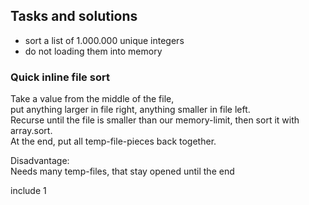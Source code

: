 Tasks and solutions
-------------------
 - sort a list of 1.000.000 unique integers
 - do not loading them into memory

### Quick inline file sort
Take a value from the middle of the file,  
put anything larger in file right, anything smaller in file left.  
Recurse until the file is smaller than our memory-limit, then sort it with array.sort.  
At the end, put all temp-file-pieces back together.

Disadvantage:  
Needs many temp-files, that stay opened until the end

include 1